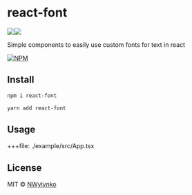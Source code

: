 # react-font

<img src="https://img.shields.io/badge/react%20-%2320232a.svg?&style=for-the-badge&logo=react&logoColor=%2361DAFB"/><img src="https://img.shields.io/badge/typescript%20-%23007ACC.svg?&style=for-the-badge&logo=typescript&logoColor=white"/>

Simple components to easily use custom fonts for text in react

[![NPM](https://nodei.co/npm/react-font.png)](https://www.npmjs.com/package/react-font)

## Install

```bash
npm i react-font
```

```bash
yarn add react-font
```

## Usage

+++file: ./example/src/App.tsx

## License

MIT © [NWylynko](https://github.com/NWylynko)
